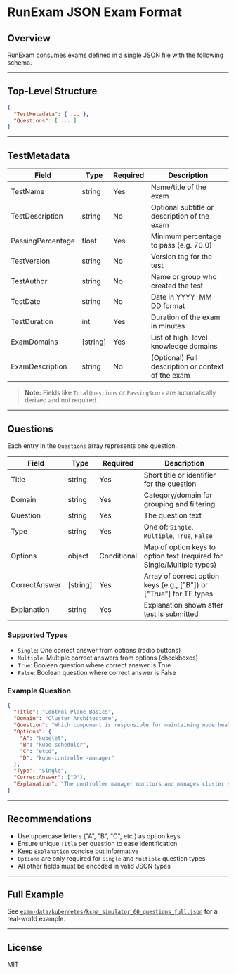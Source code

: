 # RunExam JSON Exam Format

## Overview

RunExam consumes exams defined in a single JSON file with the following schema.

---

## Top-Level Structure

```json
{
  "TestMetadata": { ... },
  "Questions": [ ... ]
}
```

---

## TestMetadata

| Field             | Type     | Required | Description                                                  |
|-------------------|----------|----------|--------------------------------------------------------------|
| TestName          | string   | Yes      | Name/title of the exam                                       |
| TestDescription   | string   | No       | Optional subtitle or description of the exam                 |
| PassingPercentage | float    | Yes      | Minimum percentage to pass (e.g. 70.0)                       |
| TestVersion       | string   | No       | Version tag for the test                                     |
| TestAuthor        | string   | No       | Name or group who created the test                          |
| TestDate          | string   | No       | Date in YYYY-MM-DD format                                    |
| TestDuration      | int      | Yes      | Duration of the exam in minutes                              |
| ExamDomains       | [string] | Yes      | List of high-level knowledge domains                         |
| ExamDescription   | string   | No       | (Optional) Full description or context of the exam           |

> **Note:** Fields like `TotalQuestions` or `PassingScore` are automatically derived and not required.

---

## Questions

Each entry in the `Questions` array represents one question.

| Field         | Type               | Required | Description                                                               |
|---------------|--------------------|----------|---------------------------------------------------------------------------|
| Title         | string             | Yes      | Short title or identifier for the question                                |
| Domain        | string             | Yes      | Category/domain for grouping and filtering                                |
| Question      | string             | Yes      | The question text                                                         |
| Type          | string             | Yes      | One of: `Single`, `Multiple`, `True`, `False`                             |
| Options       | object             | Conditional | Map of option keys to option text (required for Single/Multiple types)   |
| CorrectAnswer | [string]           | Yes      | Array of correct option keys (e.g., ["B"]) or ["True"] for TF types     |
| Explanation   | string             | Yes      | Explanation shown after test is submitted                                 |

### Supported Types

- `Single`: One correct answer from options (radio buttons)
- `Multiple`: Multiple correct answers from options (checkboxes)
- `True`: Boolean question where correct answer is True
- `False`: Boolean question where correct answer is False

### Example Question

```json
{
  "Title": "Control Plane Basics",
  "Domain": "Cluster Architecture",
  "Question": "Which component is responsible for maintaining node health?",
  "Options": {
    "A": "kubelet",
    "B": "kube-scheduler",
    "C": "etcd",
    "D": "kube-controller-manager"
  },
  "Type": "Single",
  "CorrectAnswer": ["D"],
  "Explanation": "The controller manager monitors and manages cluster state, including node health."
}
```

---

## Recommendations

- Use uppercase letters ("A", "B", "C", etc.) as option keys
- Ensure unique `Title` per question to ease identification
- Keep `Explanation` concise but informative
- `Options` are only required for `Single` and `Multiple` question types
- All other fields must be encoded in valid JSON types

---

## Full Example

See [`exam-data/kubernetes/kcna_simulator_60_questions_full.json`](./exam-data/kubernetes/kcna_simulator_60_questions_full.json) for a real-world example.

---

## License

MIT
